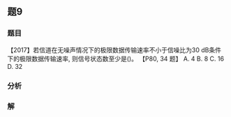 ## 题9
### 题目
【2017】若信道在无噪声情况下的极限数据传输速率不小于信噪比为30 dB条件下的极限数据传输速率, 则信号状态数至少是()。 【P80, 34 题】
A. 4 
B. 8 
C. 16 
D. 32
### 分析

### 解